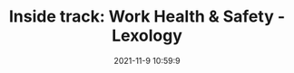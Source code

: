 ---
"title": "Inside track: Work Health & Safety - Lexology"
"date": "2021-11-9 10:59:9"
"feed_name": "GOOGLENEWSMINING"
"feed_website": "https://news.google.com/search?q=mining%2Bincident&hl=en-US&gl=US&ceid=US:en"
"feed_rss": "https://news.google.com/rss/search?q=mining%2Bincident&hl=en-US&gl=US&ceid=US:en"
"link": "https://www.lexology.com/library/detail.aspx?g=95a5635d-58f2-4248-acce-030aa9348212"
"source": "{'href': 'https://www.lexology.com', 'title': 'Lexology'}"
"file": "_posts/2021-1-1-8f844a324e6fd3d108eb8bd984ffb318320fc5ab.md"
"accident": "0"
"drilling": "0"
"dead": "0"
"injured": "0"
"arrested": "0"
"place": "unknown place"
"where": "unknown site"
"causes": "unknown"
"place_uri": "unknown place"
---